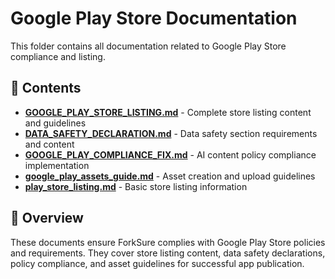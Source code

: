 # Google Play Store Documentation

This folder contains all documentation related to Google Play Store compliance and listing.

## 📁 Contents

- **[GOOGLE_PLAY_STORE_LISTING.md](GOOGLE_PLAY_STORE_LISTING.md)** - Complete store listing content and guidelines
- **[DATA_SAFETY_DECLARATION.md](DATA_SAFETY_DECLARATION.md)** - Data safety section requirements and content
- **[GOOGLE_PLAY_COMPLIANCE_FIX.md](GOOGLE_PLAY_COMPLIANCE_FIX.md)** - AI content policy compliance implementation
- **[google_play_assets_guide.md](google_play_assets_guide.md)** - Asset creation and upload guidelines
- **[play_store_listing.md](play_store_listing.md)** - Basic store listing information

## 🎯 Overview

These documents ensure ForkSure complies with Google Play Store policies and requirements. They cover store listing content, data safety declarations, policy compliance, and asset guidelines for successful app publication. 